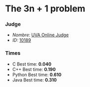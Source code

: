 # The 3n + 1 problem

### Judge
- *Nombre:* [UVA Online Judge](https://uva.onlinejudge.org)
- *ID:* [10189](https://uva.onlinejudge.org/index.php?option=com_onlinejudge&Itemid=8&page=show_problem&problem=1130)


### Times
- C Best time: **0.040**
- C++ Best time: **0.190**
- Python Best time: **0.610**
- Java Best time: **0.310**
